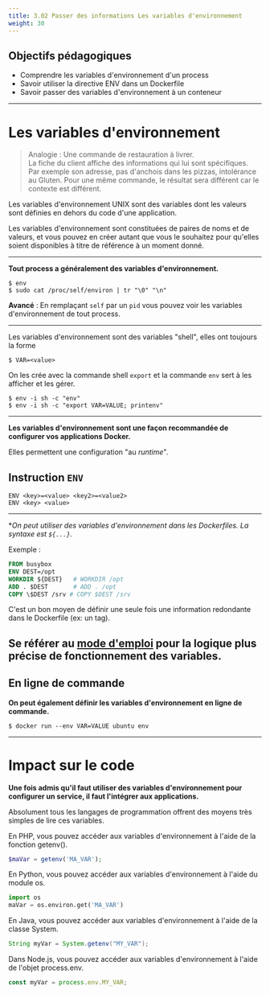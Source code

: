```yaml
---
title: 3.02 Passer des informations Les variables d'environnement
weight: 30
---
```


## Objectifs pédagogiques
  - Comprendre les variables d'environnement d'un process
  - Savoir utiliser la directive ENV dans un Dockerfile
  - Savoir passer des variables d'environnement à un conteneur

---

# Les variables d'environnement 

> Analogie : Une commande de restauration à livrer.   
> La fiche du client affiche des informations qui lui sont spécifiques.  
> Par exemple son adresse, pas d'anchois dans les pizzas, intolérance au Gluten.
> Pour une même commande, le résultat sera différent car le contexte est différent.

Les variables d'environnement UNIX sont des variables dont les valeurs sont définies en dehors du code d'une application.

Les variables d'environnement sont constituées de paires de noms et de valeurs, et vous pouvez en créer autant que vous le souhaitez pour qu'elles soient disponibles à titre de référence à un moment donné.

---
**Tout process a généralement des variables d'environnement.** 

```shell
$ env
$ sudo cat /proc/self/environ | tr "\0" "\n"
```

**Avancé** : En remplaçant `self` par un `pid` vous pouvez voir les variables d'environnement de tout process.

---

Les variables d'environnement sont des variables "shell", elles ont toujours la forme

```shell
$ VAR=<value>
```

On les crée avec la commande shell `export` et la commande `env` sert à les afficher et les gérer.


```shell
$ env -i sh -c "env"
$ env -i sh -c "export VAR=VALUE; printenv"
```

---

**Les variables d'environnement sont une façon recommandée de configurer vos applications Docker.**

Elles permettent une configuration "au _runtime_".

## Instruction `ENV`

```shell
ENV <key>=<value> <key2>=<value2>
ENV <key> <value>
```

---

**On peut utiliser des variables d'environnement dans les Dockerfiles. La syntaxe est `${...}`.*

Exemple :
```Dockerfile
FROM busybox
ENV DEST=/opt
WORKDIR ${DEST}   # WORKDIR /opt
ADD . $DEST       # ADD . /opt
COPY \$DEST /srv # COPY $DEST /srv
```

C'est un bon moyen de définir une seule fois une information redondante dans le Dockerfile (ex: un tag).

Se référer au [mode d'emploi](https://docs.docker.com/engine/reference/builder/#environment-replacement) pour la logique plus précise de fonctionnement des variables.
---
## En ligne de commande 

**On peut également définir les variables d'environnement en ligne de commande.**

```shell
$ docker run --env VAR=VALUE ubuntu env
```

--- 
# Impact sur le code 

**Une fois admis qu'il faut utiliser des variables d'environnement pour configurer un service, il faut l'intégrer aux applications.**

Absolument tous les langages de programmation offrent des moyens très simples de lire ces variables.

En PHP, vous pouvez accéder aux variables d'environnement à l'aide de la fonction getenv().
```php
$maVar = getenv('MA_VAR');
```

En Python, vous pouvez accéder aux variables d'environnement à l'aide du module os.
```python
import os
maVar = os.environ.get('MA_VAR')
```

En Java, vous pouvez accéder aux variables d'environnement à l'aide de la classe System.

```java
String myVar = System.getenv("MY_VAR");
```
Dans Node.js, vous pouvez accéder aux variables d'environnement à l'aide de l'objet process.env.
```javascript 
const myVar = process.env.MY_VAR;
```
